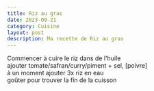 ```yaml
---
title: Riz au gras
date: 2023-09-21
category: Cuisine
layout: post
description: Ma recette de Riz au gras
---
```


Commencer à cuire le riz dans de l'huile  
ajouter tomate/safran/curry/piment  + sel, [poivre]  
à un moment ajouter 3x riz en eau  
goûter pour trouver la fin de la cuisson  

